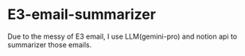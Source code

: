 # E3-email-summarizer
Due to the messy of E3 email, I use LLM(gemini-pro) and notion api to summarizer those emails.
